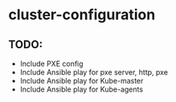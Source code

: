 # cluster-configuration
## TODO:
- Include PXE config
- Include Ansible play for pxe server, http, pxe
- Include Ansible play for Kube-master
- Include Ansible play for Kube-agents

